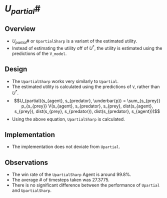 # $U_{partial}$#

## Overview

- $U_{partial}$# or `UpartialSharp` is a variant of the estimated utility.
- Instead of estimating the utility off of $U^{*}$, the utility is estimated using the predictions of the `V_model`.

## Design

- The `UpartialSharp` works very similarly to `Upartial`.
- The estimated utility is calculated using the predictions of `V`, rather than $U^{*}$.
- $$U_{partial}(s_{agent}, s_{predator}, \underbar{p}) = \sum_{s_{prey}} p_{s_{prey}} V(s_{agent}, s_{predator}, s_{prey}, dist(s_{agent}, s_{prey}), dist(s_{prey}, s_{predator}), dist(s_{predator}, s_{agent}))$$ 
- Using the above equation, `UpartialSharp` is calculated.

## Implementation

- The implementation does not deviate from `Upartial`.

## Observations

- The win rate of the `UpartialSharp` Agent is around 99.8%.
- The average # of timesteps taken was 27.3775.
- There is no significant difference between the performance of `Upartial` and `UpartialSharp`.